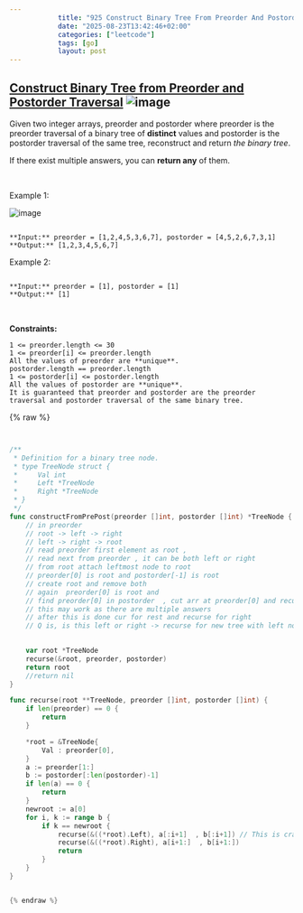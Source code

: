 ```yaml
---
            title: "925 Construct Binary Tree From Preorder And Postorder Traversal"
            date: "2025-08-23T13:42:46+02:00"
            categories: ["leetcode"]
            tags: [go]
            layout: post
---
```

            
## [Construct Binary Tree from Preorder and Postorder Traversal](https://leetcode.com/problems/construct-binary-tree-from-preorder-and-postorder-traversal) ![image](https://img.shields.io/badge/Difficulty-Medium-orange)

Given two integer arrays, preorder and postorder where preorder is the preorder traversal of a binary tree of **distinct** values and postorder is the postorder traversal of the same tree, reconstruct and return *the binary tree*.

If there exist multiple answers, you can **return any** of them.

 

Example 1:

![image](https://assets.leetcode.com/uploads/2021/07/24/lc-prepost.jpg)
```

**Input:** preorder = [1,2,4,5,3,6,7], postorder = [4,5,2,6,7,3,1]
**Output:** [1,2,3,4,5,6,7]

```

Example 2:

```

**Input:** preorder = [1], postorder = [1]
**Output:** [1]

```

 

**Constraints:**

	1 <= preorder.length <= 30
	1 <= preorder[i] <= preorder.length
	All the values of preorder are **unique**.
	postorder.length == preorder.length
	1 <= postorder[i] <= postorder.length
	All the values of postorder are **unique**.
	It is guaranteed that preorder and postorder are the preorder traversal and postorder traversal of the same binary tree.

{% raw %}


```go


/**
 * Definition for a binary tree node.
 * type TreeNode struct {
 *     Val int
 *     Left *TreeNode
 *     Right *TreeNode
 * }
 */
func constructFromPrePost(preorder []int, postorder []int) *TreeNode {
    // in preorder 
    // root -> left -> right
    // left -> right -> root
    // read preorder first element as root , 
    // read next from preorder , it can be both left or right 
    // from root attach leftmost node to root
    // preorder[0] is root and postorder[-1] is root
    // create root and remove both 
    // again  preorder[0] is root and 
    // find preorder[0] in postorder  , cut arr at preorder[0] and recurse for left 
    // this may work as there are multiple answers
    // after this is done cur for rest and recurse for right
    // Q is, is this left or right -> recurse for new tree with left node
    

    var root *TreeNode 
    recurse(&root, preorder, postorder)
    return root
    //return nil
}

func recurse(root **TreeNode, preorder []int, postorder []int) {
    if len(preorder) == 0 {
        return
    }

    *root = &TreeNode{
        Val : preorder[0],
    }
    a := preorder[1:]
    b := postorder[:len(postorder)-1]
    if len(a) == 0 {
        return
    }
    newroot := a[0]
    for i, k := range b {
        if k == newroot {
            recurse(&((*root).Left), a[:i+1]  , b[:i+1]) // This is crazy
            recurse(&((*root).Right), a[i+1:]  , b[i+1:])
            return
        }
    }
}


{% endraw %}
```
